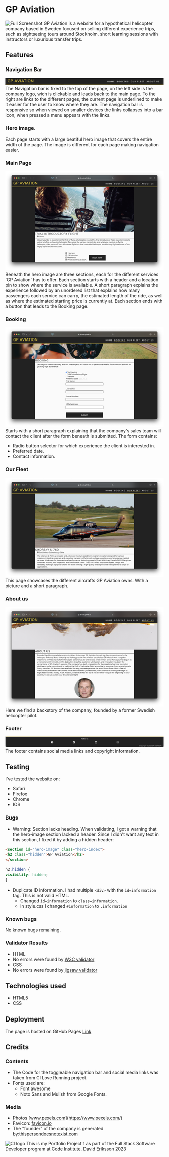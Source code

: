 # GP Aviation
![Full Screenshot](readme_screenshots/scrot_full.png)
GP Aviation is a website for a hypothetical helicopter company based in Sweden focused on selling different experience trips, such as sightseeing tours around Stockholm, short learning sessions with instructors or luxurious transfer trips.

## Features

### Navigation Bar
![Navigation Bar](readme_screenshots/scrot_navbar.png)
The Navigation bar is fixed to the top of the page, on the left side is the company logo, wich is clickable and leads back to the main page.
To the right are links to the different pages, the current page is underlined to make it easier for the user to know where they are.
The navigation bar is responsive so when viewed on smaller devices the links collapses into a bar icon, when pressed a menu appears with the links.

### Hero image.
Each page starts with a large beatiful hero image that covers the entire width of the page. The image is different for each
page making navigation easier.

### Main Page
![Main Page](readme_screenshots/scrot_main.png)
Beneath the hero image are three sections, each for the different services 'GP Aviation' has to offer.
Each section starts with a header and a location pin to show where the service is available. A short paragraph explains the experience followed by an unordered list that explains how many passengers each service can carry, the estimated length of the ride, as well as where the estimated starting price is currently at. 
Each section ends with a button that leads to the Booking page.

### Booking
![Booking](readme_screenshots/scrot_booking.png)
Starts with a short paragraph explaining that the company's sales team will contact the client after the form beneath is submitted.
The form contains:
- Radio button selector for which experience the client is interested in.
- Preferred date.
- Contact information.

### Our Fleet
![Fleet](readme_screenshots/scrot_fleet.png)
This page showcases the different aircrafts GP Aviation owns. With a picture and a short paragraph.

### About us
![About](readme_screenshots/scrot_about.png)
Here we find a backstory of the company, founded by a former Swedish helicopter pilot.

### Footer
![Footer](readme_screenshots/scrot_footer.png)
The footer contains social media links and copyright information.

## Testing
I've tested the website on:
- Safari
- Firefox
- Chrome
- IOS

### Bugs
- Warning: Section lacks heading.
When validating, I got a warning that the hero-image section lacked a header.
Since I didn't want any text in this section, I fixed it by adding a hidden header:
```html
<section id="hero-image" class="hero-index">
<h2 class="hidden">GP Aviation</h2>
</section>
```

```css
h2.hidden {
visibility: hidden;
}
```

- Duplicate ID information.
I had multiple `<div>` with the `id=information` tag. This is not valid HTML.
    * Changed `id=information` to `class=information`.
    * in style.css I changed `#information` to `.information`

### Known bugs
No known bugs remaining.

### Validator Results
* HTML
* No errors were found by [W3C validator](https://validator.w3.org)
* CSS
* No errors were found by [jigsaw validator](https://jigsaw.w3.org/css-validator/)

## Technologies used
- HTML5
- CSS

## Deployment
The page is hosted on GitHub Pages
[Link](https://dvudd.github.io/CI_PP1/)
## Credits
### Contents
- The Code for the toggleable navigation bar and social media links was taken from CI Love Running project.
- Fonts used are:
    * Font awesome
    * Noto Sans and Mulish from Google Fonts.
### Media
- Photos [www.pexels.com](https://www.pexels.com/)
- Favicon: [favicon.io](https://favicon.io)
- The "founder" of the company is generated by:[thispersondoesnotexist.com](https://thispersondoesnotexist.com)

![CI logo](https://codeinstitute.s3.amazonaws.com/fullstack/ci_logo_small.png)
This is my Portfolio Project 1 as part of the Full Stack Software Developer program at [Code Institute](https://codeinstitute.net/).
David Eriksson 2023